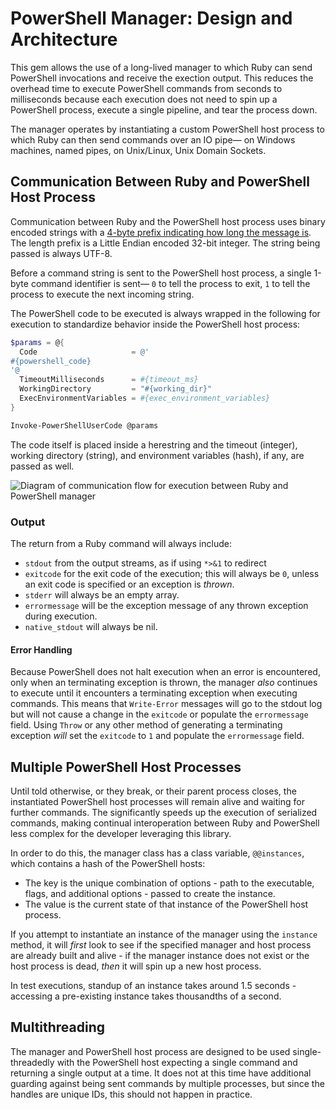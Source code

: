 # PowerShell Manager: Design and Architecture

This gem allows the use of a long-lived manager to which Ruby can send PowerShell invocations and receive the exection output.
This reduces the overhead time to execute PowerShell commands from seconds to milliseconds because each execution does not need to spin up a PowerShell process, execute a single pipeline, and tear the process down.

The manager operates by instantiating a custom PowerShell host process to which Ruby can then send commands over an IO pipe—
on Windows machines, named pipes, on Unix/Linux, Unix Domain Sockets.

## Communication Between Ruby and PowerShell Host Process

Communication between Ruby and the PowerShell host process uses binary encoded strings with a [4-byte prefix indicating how long the message is](https://en.wikipedia.org/wiki/Type-length-value).
The length prefix is a Little Endian encoded 32-bit integer.
The string being passed is always UTF-8.

Before a command string is sent to the PowerShell host process, a single 1-byte command identifier is sent—
`0` to tell the process to exit, `1` to tell the process to execute the next incoming string.

The PowerShell code to be executed is always wrapped in the following for execution to standardize behavior inside the PowerShell host process:

```powershell
$params = @{
  Code                     = @'
#{powershell_code}
'@
  TimeoutMilliseconds      = #{timeout_ms}
  WorkingDirectory         = "#{working_dir}"
  ExecEnvironmentVariables = #{exec_environment_variables}
}

Invoke-PowerShellUserCode @params
```

The code itself is placed inside a herestring and the timeout (integer), working directory (string), and environment variables (hash), if any, are passed as well.

![Diagram of communication flow for execution between Ruby and PowerShell manager](./design-comms.png)

### Output

The return from a Ruby command will always include:

+ `stdout` from the output streams, as if using `*>&1` to redirect
+ `exitcode` for the exit code of the execution; this will always be `0`, unless an exit code is specified or an exception is _thrown_.
+ `stderr` will always be an empty array.
+ `errormessage` will be the exception message of any thrown exception during execution.
+ `native_stdout` will always be nil.

#### Error Handling

Because PowerShell does not halt execution when an error is encountered, only when an terminating exception is thrown, the manager _also_ continues to execute until it encounters a terminating exception when executing commands.
This means that `Write-Error` messages will go to the stdout log but will not cause a change in the `exitcode` or populate the `errormessage` field.
Using `Throw` or any other method of generating a terminating exception _will_ set the `exitcode` to `1` and populate the `errormessage` field.

## Multiple PowerShell Host Processes

Until told otherwise, or they break, or their parent process closes, the instantiated PowerShell host processes will remain alive and waiting for further commands.
The significantly speeds up the execution of serialized commands, making continual interoperation between Ruby and PowerShell less complex for the developer leveraging this library.

In order to do this, the manager class has a class variable, `@@instances`, which contains a hash of the PowerShell hosts:

+ The key is the unique combination of options - path to the executable, flags, and additional options - passed to create the instance.
+ The value is the current state of that instance of the PowerShell host process.

If you attempt to instantiate an instance of the manager using the `instance` method, it will _first_ look to see if the specified manager and host process are already built and alive - if the manager instance does not exist or the host process is dead, _then_ it will spin up a new host process.

In test executions, standup of an instance takes around 1.5 seconds - accessing a pre-existing instance takes thousandths of a second.

## Multithreading

The manager and PowerShell host process are designed to be used single-threadedly with the PowerShell host expecting a single command and returning a single output at a time.
It does not at this time have additional guarding against being sent commands by multiple processes, but since the handles are unique IDs, this should not happen in practice.
